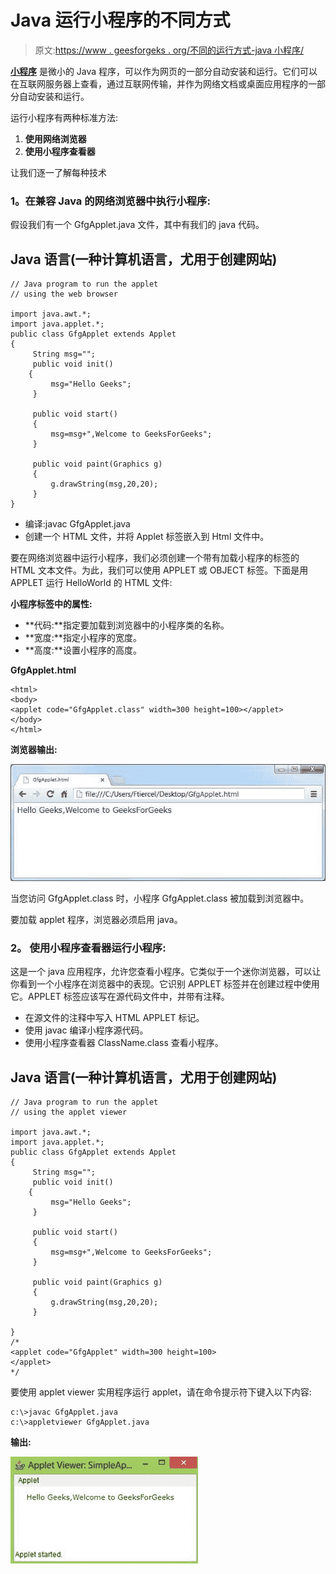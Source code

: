 # Java 运行小程序的不同方式

> 原文:[https://www . geesforgeks . org/不同的运行方式-java 小程序/](https://www.geeksforgeeks.org/different-ways-to-run-applet-in-java/)

[**小程序**](https://www.geeksforgeeks.org/java-applet-basics/) 是微小的 Java 程序，可以作为网页的一部分自动安装和运行。它们可以在互联网服务器上查看，通过互联网传输，并作为网络文档或桌面应用程序的一部分自动安装和运行。

运行小程序有两种标准方法:

1.  **使用网络浏览器**
2.  **使用小程序查看器**

让我们逐一了解每种技术

### **1。在兼容 Java 的网络浏览器中执行小程序**:

假设我们有一个 GfgApplet.java 文件，其中有我们的 java 代码。

## Java 语言(一种计算机语言，尤用于创建网站)

```
// Java program to run the applet 
// using the web browser

import java.awt.*;
import java.applet.*;
public class GfgApplet extends Applet
{
     String msg="";
     public void init()
    {
         msg="Hello Geeks";
     }

     public void start()
     {
         msg=msg+",Welcome to GeeksForGeeks";
     }

     public void paint(Graphics g)
     {
         g.drawString(msg,20,20);
     }
}
```

*   编译:javac GfgApplet.java
*   创建一个 HTML 文件，并将 Applet 标签嵌入到 Html 文件中。

要在网络浏览器中运行小程序，我们必须创建一个带有加载小程序的标签的 HTML 文本文件。为此，我们可以使用 APPLET 或 OBJECT 标签。下面是用 APPLET 运行 HelloWorld 的 HTML 文件:

**小程序标签中的属性:**

*   **代码:**指定要加载到浏览器中的小程序类的名称。
*   **宽度:**指定小程序的宽度。
*   **高度:**设置小程序的高度。

**GfgApplet.html**

```
<html>
<body>
<applet code="GfgApplet.class" width=300 height=100></applet>
</body>
</html> 
```

**浏览器输出:**

![](img/2ec7a7dbf1ca941eb7d46374b7e697a9.png)

当您访问 GfgApplet.class 时，小程序 GfgApplet.class 被加载到浏览器中。

要加载 applet 程序，浏览器必须启用 java。

### **2。** **使用小程序查看器运行小程序:**

这是一个 java 应用程序，允许您查看小程序。它类似于一个迷你浏览器，可以让你看到一个小程序在浏览器中的表现。它识别 APPLET 标签并在创建过程中使用它。APPLET 标签应该写在源代码文件中，并带有注释。

*   在源文件的注释中写入 HTML APPLET 标记。
*   使用 javac 编译小程序源代码。
*   使用小程序查看器 ClassName.class 查看小程序。

## Java 语言(一种计算机语言，尤用于创建网站)

```
// Java program to run the applet 
// using the applet viewer 

import java.awt.*;
import java.applet.*;
public class GfgApplet extends Applet
{
     String msg="";
     public void init()
    {
         msg="Hello Geeks";
     }

     public void start()
     {
         msg=msg+",Welcome to GeeksForGeeks";
     }

     public void paint(Graphics g)
     {
         g.drawString(msg,20,20);
     }

}
/*
<applet code="GfgApplet" width=300 height=100>
</applet>
*/
```

要使用 applet viewer 实用程序运行 applet，请在命令提示符下键入以下内容:

```
c:\>javac GfgApplet.java
c:\>appletviewer GfgApplet.java
```

**输出:**

![](img/c44630a9e18eed5e2336f6f0a0940851.png)